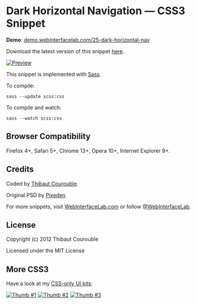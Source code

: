 # Dark Horizontal Navigation — CSS3 Snippet

**Demo**: [demo.webinterfacelab.com/25-dark-horizontal-nav](http://demo.webinterfacelab.com/25-dark-horizontal-nav/)

Download the latest version of this snippet [here](http://www.webinterfacelab.com/snippets/dark-horizontal-navigation.zip).

[![Preview](http://cdn.webinterfacelab.com/snippets/dark-horizontal-navigation/preview-580.png)](http://www.webinterfacelab.com/snippets/dark-horizontal-navigation)

This snippet is implemented with [Sass](https://github.com/nex3/sass).

To compile:

`sass --update scss:css`

To compile and watch:

`sass --watch scss:css`

## Browser Compatibility

Firefox 4+, Safari 5+, Chrome 13+, Opera 10+, Internet Explorer 9+.

## Credits

Coded by [Thibaut Courouble](http://thibaut.me).

Original PSD by [Pixeden](http://www.pixeden.com/psd-web-elements/light-and-dark-psd-web-menu).

For more snippets, visit [WebInterfaceLab.com](http://www.webinterfacelab.com) or follow [@WebInterfaceLab](http://twitter.com/WebInterfaceLab).

## License

Copyright (c) 2012 Thibaut Courouble

Licensed under the MIT License

## More CSS3

Have a look at my [CSS-only UI kits](http://www.webinterfacelab.com/ui-kits):

[![Thumb #1](http://cdn.webinterfacelab.com/kits/colorful_css3_ui_kit_thumb_270_1.png)](http://www.webinterfacelab.com/ui-kits) [![Thumb #2](http://cdn.webinterfacelab.com/kits/colorful_css3_ui_kit_thumb_270_2.png)](http://www.webinterfacelab.com/ui-kits) [![Thumb #3](http://cdn.webinterfacelab.com/kits/colorful_css3_ui_kit_thumb_270_3.png)](http://www.webinterfacelab.com/ui-kits)
